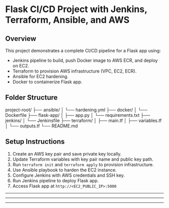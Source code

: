 # Flask CI/CD Project with Jenkins, Terraform, Ansible, and AWS

## Overview

This project demonstrates a complete CI/CD pipeline for a Flask app using:

- Jenkins pipeline to build, push Docker image to AWS ECR, and deploy on EC2.
- Terraform to provision AWS infrastructure (VPC, EC2, ECR).
- Ansible for EC2 hardening.
- Docker to containerize Flask app.

## Folder Structure

project-root/
├── ansible/
│ └── hardening.yml
├── docker/
│ └── Dockerfile
├── flask-app/
│ ├── app.py
│ └── requirements.txt
├── jenkins/
│ └── Jenkinsfile
├── terraform/
│ ├── main.tf
│ ├── variables.tf
│ └── outputs.tf
└── README.md



## Setup Instructions

1. Create an AWS key pair and save private key locally.
2. Update Terraform variables with key pair name and public key path.
3. Run `terraform init` and `terraform apply` to provision infrastructure.
4. Use Ansible playbook to harden the EC2 instance.
5. Configure Jenkins with AWS credentials and SSH key.
6. Run Jenkins pipeline to deploy Flask app.
7. Access Flask app at `http://<EC2_PUBLIC_IP>:5000`

---

---

---

